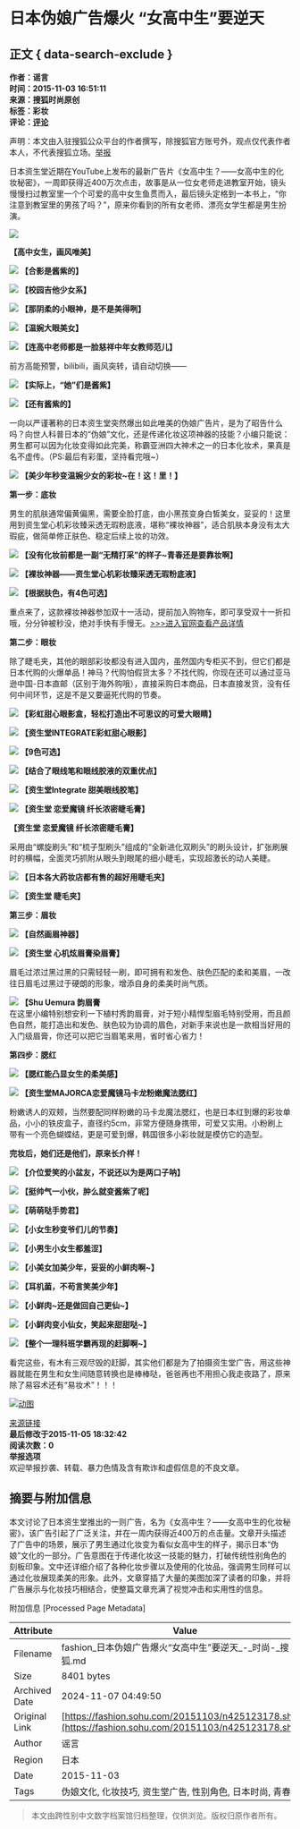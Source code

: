 # 日本伪娘广告爆火 “女高中生”要逆天

## 正文 { data-search-exclude }


**作者：谣言**  
**时间：2015-11-03 16:51:11**  
**来源：搜狐时尚原创**  
**标签：彩妆**  
**评论：[评论](https://pinglun.sohu.com/s425123178.html)**

声明：本文由入驻搜狐公众平台的作者撰写，除搜狐官方账号外，观点仅代表作者本人，不代表搜狐立场。[举报](https://quan.sohu.com/q/545c9b6bf6c43b5569fe64a2)

日本资生堂近期在YouTube上发布的最新广告片《女高中生？——女高中生的化妆秘密》，一周即获得近400万次点击，故事是从一位女老师走进教室开始，镜头慢慢扫过教室里一个个可爱的高中女生鱼贯而入，最后镜头定格到一本书上，“你注意到教室里的男孩了吗？”，原来你看到的所有女老师、漂亮女学生都是男生扮演。

![](https://photocdn.sohu.com/20151103/mp39428981_1446540671306_2.jpeg)

**【高中女生，画风唯美】**

![](https://photocdn.sohu.com/20151103/mp39428981_1446540671306_3.jpeg)
**【合影是酱紫的】**

![](https://photocdn.sohu.com/20151103/mp39428981_1446540671306_4.jpeg)
**【校园吉他少女系】**

![](https://photocdn.sohu.com/20151103/mp39428981_1446540671306_7.jpeg)
**【那阴柔的小眼神，是不是美得咧】**

![](https://photocdn.sohu.com/20151103/mp39428981_1446540671306_8.jpeg)
**【温婉大眼美女】**

![](https://photocdn.sohu.com/20151103/mp39428981_1446540671306_9.jpeg)
**【连高中老师都是一脸慈祥中年女教师范儿】**

前方高能预警，bilibili，画风突转，请自动切换——

![](https://photocdn.sohu.com/20151103/mp39428981_1446540671306_5.jpeg)
**【实际上，“她”们是酱紫】**

![](https://photocdn.sohu.com/20151103/mp39428981_1446540671306_6.jpeg)
**【还有酱紫的】**

一向以严谨著称的日本资生堂突然爆出如此唯美的伪娘广告片，是为了昭告什么吗？向世人科普日本的“伪娘”文化，还是传递化妆这项神器的技能？小编只能说：男生都可以因为化妆变得如此完美，称霸亚洲四大神术之一的日本化妆术，果真是名不虚传。（PS:最后有彩蛋，坚持看完哦~）

![](https://photocdn.sohu.com/20151103/mp39428981_1446540961440_11.jpeg)
**【美少年秒变温婉少女的彩妆~在！这！里！】**

**第一步：底妆**

男生的肌肤通常偏黄偏黑，需要全脸打底，由小黑孩变身白皙美女，妥妥的！这里用到资生堂心机彩妆臻采透无瑕粉底液，堪称“裸妆神器”，适合肌肤本身没有太大瑕疵，做简单修正肤色、稳定后续上妆的功效。

![](https://photocdn.sohu.com/20151103/mp39428981_1446540671306_12.jpeg)
**【没有化妆前都是一副“无精打采”的样子~青春还是要靠妆啊】**

![](https://photocdn.sohu.com/20151103/mp39428981_1446540671306_13.jpeg)
**【裸妆神器——资生堂心机彩妆臻采透无瑕粉底液】**

![](https://photocdn.sohu.com/20151103/mp39428981_1446540671306_14.jpeg)
**【根据肤色，有4色可选】**

重点来了，这款裸妆神器参加双十一活动，提前加入购物车，即可享受双十一折扣哦，分分钟被秒没，绝对手快有手慢无。[>>>进入官网查看产品详情](https://www.shiseido.com.cn/index.php/product-718.html#recomment)

**第二步：眼妆**

除了睫毛夹，其他的眼部彩妆都没有进入国内，虽然国内专柜买不到，但它们都是日本代购的火爆单品！神马？代购怕假货太多？不找代购，你现在还可以通过亚马逊中国-日本直邮（区别于海外购哦），直接采购日本商品，日本直接发货，没有任何中间环节，这是不是又要逼死代购的节奏。

![](https://photocdn.sohu.com/20151103/mp39428981_1446540671306_15.jpeg)
**【彩虹甜心眼影盒，轻松打造出不可思议的可爱大眼睛】**

![](https://photocdn.sohu.com/20151103/mp39428981_1446540671306_16.jpeg)
**【资生堂INTEGRATE彩虹甜心眼影】**

![](https://photocdn.sohu.com/20151103/mp39428981_1446540671306_17.jpeg)
**【9色可选】**

![](https://photocdn.sohu.com/20151103/mp39428981_1446540671306_18.jpeg)
**【结合了眼线笔和眼线胶液的双重优点】**

![](https://photocdn.sohu.com/20151103/mp39428981_1446540671306_19.jpeg)
**【资生堂Integrate 甜美眼线胶笔】**

![](https://photocdn.sohu.com/20151103/mp39428981_1446540671306_20.jpeg)
**【资生堂 恋爱魔镜 纤长浓密睫毛膏】**

**【资生堂 恋爱魔镜 纤长浓密睫毛膏】**

采用由“螺旋刷头”和“梳子型刷头”组成的“全新进化双刷头”的刷头设计，扩张刷展时的横幅，全面灵巧抓附从眼头到眼尾的细小睫毛，实现超激长的动人美睫。

![](https://photocdn.sohu.com/20151103/mp39428981_1446540671306_22.jpeg)
**【日本各大药妆店都有售的超好用睫毛夹】**

![](https://photocdn.sohu.com/20151103/mp39428981_1446540671306_23.jpeg)
**【资生堂 睫毛夹】**

**第三步：眉妆**

![](https://photocdn.sohu.com/20151103/mp39428981_1446540671306_24.jpeg)
**【自然画眉神器】**

![](https://photocdn.sohu.com/20151103/mp39428981_1446540671306_25.jpeg)
**【资生堂 心机炫眉膏染眉膏】**

眉毛过浓过黑过黑的只需轻轻一刷，即可拥有和发色、肤色匹配的柔和美眉，一改往日眉毛过黑过于硬朗的形象，增添自身的柔美时尚气质。

![](https://photocdn.sohu.com/20151103/mp39428981_1446540671306_26.jpeg)
**【Shu Uemura 韵眉膏**  
在这里小编特别想安利一下植村秀韵眉膏，对于短小精悍型眉毛特别受用，而且颜色自然，能打造出和发色、肤色较为协调的眉色，对新手来说也是一款相当好用的入门级眉膏，你还可以把它当眉笔来用，省时省心省力！

**第四步：腮红**

![](https://photocdn.sohu.com/20151103/mp39428981_1446540671306_27.jpeg)
**【腮红能凸显女生的柔美感】**

![](https://photocdn.sohu.com/20151103/mp39428981_1446540671306_28.jpeg)
**【资生堂MAJORCA恋爱魔镜马卡龙粉嫩魔法腮红】**

粉嫩诱人的双颊，当然要配同样粉嫩的马卡龙魔法腮红，也是日本红到爆的彩妆单品，小小的铁皮盒子，直径约5cm，非常方便随身携带，可爱又实用。小粉刷上带有一个亮色蝴蝶结，更是可爱到爆，韩国很多小彩妆就是模仿它的造型。

**完妆后，她们还是他们，原来长介样！**

![](https://photocdn.sohu.com/20151103/mp39428981_1446540671306_29.jpeg)
**【介位爱笑的小盆友，不说还以为是两口子呐】**

![](https://photocdn.sohu.com/20151103/mp39428981_1446540671306_30.jpeg)
**【挺帅气一小伙，肿么就变酱紫了呢】**

![](https://photocdn.sohu.com/20151103/mp39428981_1446540671306_31.jpeg)
**【萌萌哒手势君】**

![](https://photocdn.sohu.com/20151103/mp39428981_1446540671306_32.jpeg)
**【小女生秒变爷们儿的节奏】**

![](https://photocdn.sohu.com/20151103/mp39428981_1446540671306_33.jpeg)
**【小男生小女生都羞涩】**

![](https://photocdn.sohu.com/20151103/mp39428981_1446540671306_34.jpeg)
**【小美女加美少年，妥妥的小鲜肉啊~】**

![](https://photocdn.sohu.com/20151103/mp39428981_1446540671306_35.jpeg)
**【耳机菌，不苟言笑美少年】**

![](https://photocdn.sohu.com/20151103/mp39428981_1446540671306_36.jpeg)
**【小鲜肉~还是做回自己更仙~】**

![](https://photocdn.sohu.com/20151103/mp39428981_1446540671306_37.jpeg)
**【小鲜肉变小仙女，笑起来甜甜哒~】**

![](https://photocdn.sohu.com/20151103/mp39428981_1446540671306_38.jpeg)
**【整个一理科班学霸再现的赶脚啊~】**

看完这些，有木有三观尽毁的赶脚，其实他们都是为了拍摄资生堂广告，用这些神器就能在男生和女生间随意转换也是棒棒哒，爸爸再也不用担心我走夜路了，原来除了易容术还有“易妆术”！！！

[![动图](https://fashion.sohu.com/20151105/mp39428981_1446719562087_38.gif)](https://fashion.sohu.com/20151105/mp39428981_1446719562087_38.gif)

[来源链接](https://fashion.sohu.com/20151103/n425123178.shtml)  
**最后修改于2015-11-05 18:32:42**  
**阅读次数：0**  
**举报选项**  
欢迎举报抄袭、转载、暴力色情及含有欺诈和虚假信息的不良文章。

## 摘要与附加信息

<!-- tcd_abstract -->
本文讨论了日本资生堂推出的一则广告，名为《女高中生？——女高中生的化妆秘密》，该广告引起了广泛关注，并在一周内获得近400万的点击量。文章开头描述了广告中的场景，展示了男生通过化妆变为看似女高中生的样子，揭示日本“伪娘”文化的一部分。广告意图在于传递化妆这一技能的魅力，打破传统性别角色的刻板印象。文中还详细介绍了各种化妆步骤以及使用的化妆品，强调男生同样可以通过化妆展现柔美的形象。此外，文章穿插了大量的美图加深了读者的印象，并将广告展示与化妆技巧相结合，使整篇文章充满了视觉冲击和实用性的信息。
<!-- tcd_abstract_end -->

附加信息 [Processed Page Metadata]

| Attribute       | Value                                  |
|-----------------|----------------------------------------|
| Filename        | fashion_日本伪娘广告爆火“女高中生”要逆天_-_时尚-_搜狐.md                             |
| Size            | 8401 bytes                           |
| Archived Date   | 2024-11-07 04:49:50                             |
| Original Link   | [https://fashion.sohu.com/20151103/n425123178.shtml](https://fashion.sohu.com/20151103/n425123178.shtml)                       |
| Author          | 谣言                               |
| Region          | 日本                               |
| Date            | 2015-11-03                                 |
| Tags            | 伪娘文化, 化妆技巧, 资生堂广告, 性别角色, 日本时尚, 青春                                 |
>
> 本文由跨性别中文数字档案馆归档整理，仅供浏览。版权归原作者所有。
>
